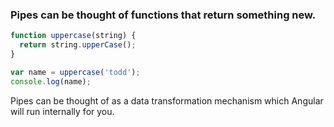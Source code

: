 ### Pipes can be thought of functions that return something new.

```javascript
function uppercase(string) {
  return string.upperCase();
}

var name = uppercase('todd');
console.log(name);
```

Pipes can be thought of as a data transformation
mechanism which Angular will run internally for you.


